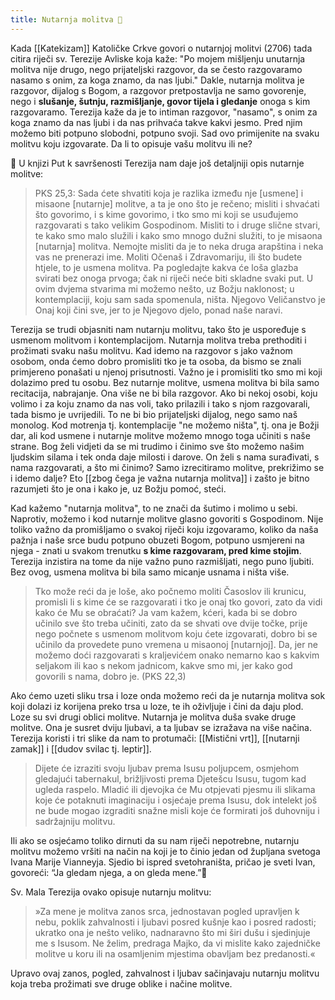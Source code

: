 ```yaml
---
title: Nutarnja molitva 🙏
---
```


Kada [[Katekizam]] Katoličke Crkve govori o nutarnjoj molitvi (2706) tada citira riječi sv. Terezije Avliske koja kaže: "Po mojem mišljenju unutarnja molitva nije drugo, nego prijateljski razgovor, da se često razgovaramo nasamo s onim, za koga znamo, da nas ljubi." Dakle, nutarnja molitva je razgovor, dijalog s Bogom, a razgovor pretpostavlja ne samo govorenje, nego i **slušanje, šutnju, razmišljanje, govor tijela i gledanje** onoga s kim razgovaramo. Terezija kaže da je to intiman razgovor, "nasamo", s onim za koga znamo da nas ljubi i da nas prihvaća takve kakvi jesmo. Pred njim možemo biti potpuno slobodni, potpuno svoji. Sad ovo primijenite na svaku molitvu koju izgovarate. Da li to opisuje vašu molitvu ili ne?
  
 📖 U knjizi Put k savršenosti Terezija nam daje još detaljniji opis nutarnje molitve:

>PKS 25,3:  Sada ćete shvatiti koja je razlika između nje [usmene] i misaone [nutarnje] molitve, a ta je ono što je rečeno; misliti i shvaćati što govorimo, i s kime govorimo, i tko smo mi koji se usuđujemo razgovarati s tako velikim Gospodinom. Misliti to i druge slične stvari, te kako smo malo služili i kako smo mnogo dužni služiti, to je misaona [nutarnja] molitva. Nemojte misliti da je to neka druga arapština i neka vas ne prenerazi ime. Moliti Očenaš i Zdravomariju, ili što budete htjele, to je usmena molitva. Pa pogledajte kakva će loša glazba svirati bez onoga prvoga; čak ni riječi neće biti skladne svaki put. U ovim dvjema stvarima mi možemo nešto, uz Božju naklonost; u kontemplaciji, koju sam sada spomenula, ništa. Njegovo Veličanstvo je Onaj koji čini sve, jer to je Njegovo djelo, ponad naše naravi.

Terezija se trudi objasniti nam nutarnju molitvu, tako što je uspoređuje s usmenom molitvom i kontemplacijom. Nutarnja molitva treba prethoditi i prožimati svaku našu molitvu. Kad idemo na razgovor s jako važnom osobom, onda ćemo dobro promisliti tko je ta osoba, da bismo se znali primjereno ponašati u njenoj prisutnosti. Važno je i promisliti tko smo mi koji dolazimo pred tu osobu. Bez nutarnje molitve, usmena molitva bi bila samo recitacija, nabrajanje. Ona više ne bi bila razgovor. Ako bi nekoj osobi, koju volimo i za koju znamo da nas voli, tako prilazili i tako s njom razgovarali, tada bismo je uvrijedili. To ne bi bio prijateljski dijalog, nego samo naš monolog. Kod motrenja tj. kontemplacije "ne možemo ništa", tj. ona je Božji dar, ali kod usmene i nutarnje molitve možemo mnogo toga učiniti s naše strane. Bog želi vidjeti da se mi trudimo i činimo sve što možemo našim ljudskim silama i tek onda daje milosti i darove. On želi s nama surađivati, s nama razgovarati, a što mi činimo? Samo izrecitiramo molitve, prekrižimo se i idemo dalje? Eto [[zbog čega je važna nutarnja molitva]] i zašto je bitno razumjeti što je ona i kako je, uz Božju pomoć, steći.

Kad kažemo "nutarnja molitva", to ne znači da šutimo i molimo u sebi. Naprotiv, možemo i kod nutarnje molitve glasno govoriti s Gospodinom. Nije toliko važno da promišljamo o svakoj riječi koju izgovaramo, koliko da naša pažnja i naše srce budu potpuno obuzeti Bogom, potpuno usmjereni na njega - znati u svakom trenutku **s kime razgovaram, pred kime stojim**. Terezija inzistira na tome da nije važno puno razmišljati, nego puno ljubiti. Bez ovog, usmena molitva bi bila samo micanje usnama i ništa više.

>Tko može reći da je loše, ako počnemo moliti Časoslov ili krunicu, promisli li s kime će se razgovarati i tko je onaj tko govori, zato da vidi kako će Mu se obraćati? Ja vam kažem, kćeri, kada bi se dobro učinilo sve što treba učiniti, zato da se shvati ove dvije točke, prije nego počnete s usmenom molitvom koju ćete izgovarati, dobro bi se učinilo da provedete puno vremena u misaonoj [nutarnjoj]. Da, jer ne možemo doći razgovarati s kraljevićem onako nemarno kao s kakvim seljakom ili kao s nekom jadnicom, kakve smo mi, jer kako god govorili s nama, dobro je. (PKS 22,3)

Ako ćemo uzeti sliku trsa i loze onda možemo reći da je nutarnja molitva sok koji dolazi iz korijena preko trsa u loze, te ih oživljuje i čini da daju plod. Loze su svi drugi oblici molitve. Nutarnja je molitva duša svake druge molitve. Ona je susret dviju ljubavi, a ta ljubav se izražava na više načina. Terezija koristi i tri slike da nam to protumači: [[Mistični vrt]], [[nutarnji zamak]] i [[dudov svilac tj. leptir]].

>Dijete će izraziti svoju ljubav prema Isusu poljupcem, osmjehom gledajući tabernakul, brižljivosti prema Djetešcu Isusu, tugom kad ugleda raspelo. Mladić ili djevojka će Mu otpjevati pjesmu ili slikama koje će potaknuti imaginaciju i osjećaje prema Isusu, dok intelekt još ne bude mogao izgraditi snažne misli koje će formirati još  duhovniju i sadržajniju molitvu.

Ili ako se osjećamo toliko dirnuti da su nam riječi nepotrebne, nutarnju molitvu možemo vršiti na način na koji je to činio jedan od župljana svetoga Ivana Marije Vianneyja. Sjedio bi ispred svetohraništa, pričao je sveti Ivan, govoreći: “Ja gledam njega, a on gleda mene.”👀

Sv. Mala Terezija ovako opisuje nutarnju molitvu: 
>»Za mene je molitva zanos srca, jednostavan pogled upravljen k nebu, poklik zahvalnosti i ljubavi posred kušnje kao i posred radosti; ukratko ona je nešto veliko, nadnaravno što mi širi dušu i sjedinjuje me s Isusom. Ne želim, predraga Majko, da vi mislite kako zajedničke molitve u koru ili na osamljenim mjestima obavljam bez predanosti.«

Upravo ovaj zanos, pogled, zahvalnost i ljubav sačinjavaju nutarnju molitvu koja treba prožimati sve druge oblike i načine molitve. 